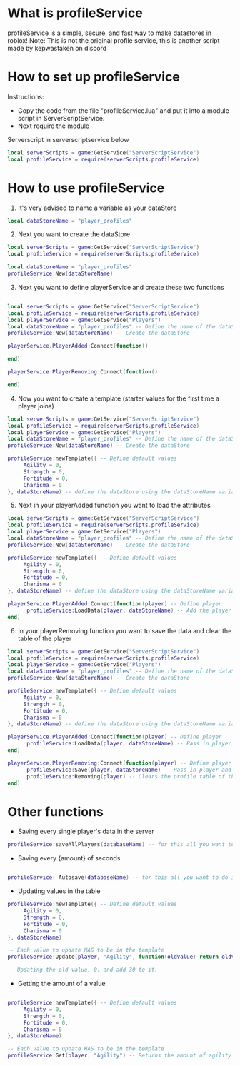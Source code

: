 # What is profileService
profileService is a simple, secure, and fast way to make datastores in roblox!
Note: This is not the original profile service, this is another script made by kepwastaken on discord

# How to set up profileService
Instructions:
 * Copy the code from the file "profileService.lua" and put it into a module script in ServerScriptService.
 * Next require the module 

Serverscript in serverscriptservice below
```lua
local serverScripts = game:GetService("ServerScriptService")
local profileService = require(serverScripts.profileService)
```

# How to use profileService

1. It's very advised to name a variable as your dataStore

```lua
local dataStoreName = "player_profiles"
```
2. Next you want to create the dataStore
```lua
local serverScripts = game:GetService("ServerScriptService")
local profileService = require(serverScripts.profileService)

local dataStoreName = "player_profiles"
profileService:New(dataStoreName)
```
3. Next you want to define playerService and create these two functions
```lua

local serverScripts = game:GetService("ServerScriptService")
local profileService = require(serverScripts.profileService)
local playerService = game:GetService("Players")
local dataStoreName = "player_profiles" -- Define the name of the dataStore
profileService:New(dataStoreName) -- Create the dataStore

playerService.PlayerAdded:Connect(function() 

end)

playerService.PlayerRemoving:Connect(function() 

end)

```
4. Now you want to create a template (starter values for the first time a player joins)

```lua
local serverScripts = game:GetService("ServerScriptService")
local profileService = require(serverScripts.profileService)
local playerService = game:GetService("Players")
local dataStoreName = "player_profiles" -- Define the name of the dataStore
profileService:New(dataStoreName) -- Create the dataStore

profileService:newTemplate({ -- Define default values
     Agility = 0,
     Strength = 0,
     Fortitude = 0,
     Charisma = 0
}, dataStoreName) -- define the dataStore using the dataStoreName variable

```

5. Next in your playerAdded function you want to load the attributes

```lua
local serverScripts = game:GetService("ServerScriptService")
local profileService = require(serverScripts.profileService)
local playerService = game:GetService("Players")
local dataStoreName = "player_profiles" -- Define the name of the dataStore
profileService:New(dataStoreName) -- Create the dataStore

profileService:newTemplate({ -- Define default values
     Agility = 0,
     Strength = 0,
     Fortitude = 0,
     Charisma = 0
}, dataStoreName) -- define the dataStore using the dataStoreName variable

playerService.PlayerAdded:Connect(function(player) -- Define player
      profileService:LoadData(player, dataStoreName) -- Add the player and the dataStore using dataStore variable
end)


```

6. In your playerRemoving function you want to save the data and clear the table of the player


```lua
local serverScripts = game:GetService("ServerScriptService")
local profileService = require(serverScripts.profileService)
local playerService = game:GetService("Players")
local dataStoreName = "player_profiles" -- Define the name of the dataStore
profileService:New(dataStoreName) -- Create the dataStore

profileService:newTemplate({ -- Define default values
     Agility = 0,
     Strength = 0,
     Fortitude = 0,
     Charisma = 0
}, dataStoreName) -- define the dataStore using the dataStoreName variable

playerService.PlayerAdded:Connect(function(player) -- Define player
      profileService:LoadData(player, dataStoreName) -- Pass in player and the dataStore name using dataStore variable
end)

playerService.PlayerRemoving:Connect(function(player) -- Define player
      profileService:Save(player, dataStoreName) -- Pass in player and the dataStore name
      profileService:Removing(player) -- Clears the profile table of the player that left the game
end)

```

# Other functions

* Saving every single player's data in the server
```lua
profileService:saveAllPlayers(databaseName) -- for this all you want to do is pass the databaseName
```
* Saving every {amount} of seconds

```lua

profileService: Autosave(databaseName) -- for this all you want to do is pass the databaseName and the interval (how fast to save each time)

```

* Updating values in the table

```lua
profileService:newTemplate({ -- Define default values
     Agility = 0,
     Strength = 0,
     Fortitude = 0,
     Charisma = 0
}, dataStoreName)

-- Each value to update HAS to be in the template
profileService:Update(player, "Agility", function(oldValue) return oldValue + 30 end)

-- Updating the old value, 0, and add 30 to it.

```

* Getting the amount of a value

```lua

profileService:newTemplate({ -- Define default values
     Agility = 0,
     Strength = 0,
     Fortitude = 0,
     Charisma = 0
}, dataStoreName)

-- Each value to update HAS to be in the template
profileService:Get(player, "Agility") -- Returns the amount of agility that was saved.


```
